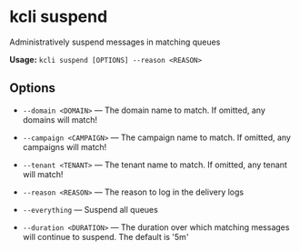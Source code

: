 # kcli suspend


Administratively suspend messages in matching queues


**Usage:** `kcli suspend [OPTIONS] --reason <REASON>`

## Options


* `--domain <DOMAIN>` — The domain name to match. If omitted, any domains will match!

* `--campaign <CAMPAIGN>` — The campaign name to match. If omitted, any campaigns will match!

* `--tenant <TENANT>` — The tenant name to match. If omitted, any tenant will match!

* `--reason <REASON>` — The reason to log in the delivery logs

* `--everything` — Suspend all queues

* `--duration <DURATION>` — The duration over which matching messages will continue to suspend. The default is '5m'



